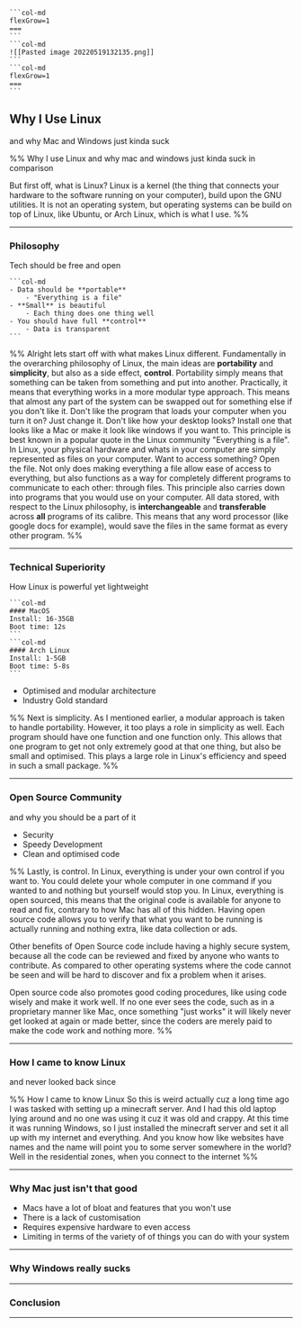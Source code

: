 ````col
```col-md
flexGrow=1
===
```
```col-md
![[Pasted image 20220519132135.png]]
```
```col-md
flexGrow=1
===
```
````
## **Why I Use Linux**
and why Mac and Windows just kinda suck

%%
Why I use Linux and why mac and windows just kinda suck in comparison

But first off, what is Linux? Linux is a kernel (the thing that connects your hardware to the software running on your computer), build upon the GNU utilities. It is not an operating system, but operating systems can be build on top of Linux, like Ubuntu, or Arch Linux, which is what I use.
%%

---
### **Philosophy**
Tech should be free and open

````col
```col-md
- Data should be **portable**
	- "Everything is a file"
- **Small** is beautiful
	- Each thing does one thing well
- You should have full **control**
	- Data is transparent
```
````

%%
Alright lets start off with what makes Linux different.
Fundamentally in the overarching philosophy of Linux, the main ideas are **portability** and **simplicity**, but also as a side effect, **control**.
Portability simply means that something can be taken from something and put into another. Practically, it means that everything works in a more modular type approach.
This means that almost any part of the system can be swapped out for something else if you don't like it. Don't like the program that loads your computer when you turn it on? Just change it. Don't like how your desktop looks? Install one that looks like a Mac or make it look like windows if you want to. 
This principle is best known in a popular quote in the Linux community "Everything is a file". In Linux, your physical hardware and whats in your computer are simply represented as files on your computer. Want to access something? Open the file. Not only does making everything a file allow ease of access to everything, but also functions as a way for completely different programs to communicate to each other: through files.
This principle also carries down into programs that you would use on your computer. All data stored, with respect to the Linux philosophy, is **interchangeable** and **transferable** across **all** programs of its calibre. This means that any word processor (like google docs for example), would save the files in the same format as every other program.
%%

---
### **Technical Superiority**
How Linux is powerful yet lightweight

````col
```col-md
#### MacOS
Install: 16-35GB
Boot time: 12s
```
```col-md
#### Arch Linux
Install: 1-5GB
Boot time: 5-8s
```
````

- Optimised and modular architecture
- Industry Gold standard

%%
Next is simplicity. As I mentioned earlier, a modular approach is taken to handle portability. However, it too plays a role in simplicity as well. Each program should have one function and one function only. This allows that one program to get not only extremely good at that one thing, but also be small and optimised. This plays a large role in Linux's efficiency and speed in such a small package.
%%

---
### **Open Source Community**
and why you should be a part of it

- Security
- Speedy Development
- Clean and optimised code

%%
Lastly, is control. In Linux, everything is under your own control if you want to. You could delete your whole computer in one command if you wanted to and nothing but yourself would stop you. In Linux, everything is open sourced, this means that the original code is available for anyone to read and fix, contrary to how Mac has all of this hidden. Having open source code allows you to verify that what you want to be running is actually running and nothing extra, like data collection or ads.

Other benefits of Open Source code include having a highly secure system, because all the code can be reviewed and fixed by anyone who wants to contribute. As compared to other operating systems where the code cannot be seen and will be hard to discover and fix a problem when it arises.

Open source code also promotes good coding procedures, like using code wisely and make it work well. If no one ever sees the code, such as in a proprietary manner like Mac, once something "just works" it will likely never get looked at again or made better, since the coders are merely paid to make the code work and nothing more.
%%

---
### **How I came to know Linux**
and never looked back since

%%
How I came to know Linux
So this is weird actually cuz a long time ago I was tasked with setting up a minecraft server. And I had this old laptop lying around and no one was using it cuz it was old and crappy. At this time it was running Windows, so I just installed the minecraft server and set it all up with my internet and everything. And you know how like websites have names and the name will point you to some server somewhere in the world? Well in the residential zones, when you connect to the internet
%%

---
### **Why Mac just isn't that good**

- Macs have a lot of bloat and features that you won't use
- There is a lack of customisation
- Requires expensive hardware to even access
- Limiting in terms of the variety of of things you can do with your system

---
### **Why Windows really sucks**

---
### **Conclusion**

---